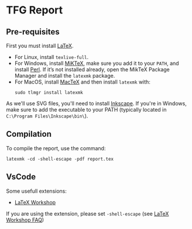 # TFG Report

## Pre-requisites

First you must install [LaTeX](https://www.latex-project.org/).

- For Linux, install `texlive-full`.
- For Windows, install [MiKTeX](https://miktex.org/download#win), make sure you add it to your `PATH`, and install [Perl](https://strawberryperl.com/). If it’s not installed already, open the MikTeX Package Manager and install the `latexmk` package.
- For MacOS, install [MacTeX](https://www.tug.org/mactex/mactex-download.html) and then install `latexmk` with:
    ```
    sudo tlmgr install latexmk
    ```


As we'll use SVG files, you'll need to install [Inkscape](https://inkscape.org/). If you're in Windows, make sure to add the executable to your PATH (typically located in `C:\Program Files\Inkscape\bin\`).

## Compilation

To compile the report, use the command:
```
latexmk -cd -shell-escape -pdf report.tex
```

## VsCode
Some usefull extensions:
<!-- - [LaTeX](https://marketplace.visualstudio.com/items?itemName=mathematic.vscode-latex) -->
- [LaTeX Workshop](https://marketplace.visualstudio.com/items?itemName=James-Yu.latex-workshop)

If you are using the extension, please set `-shell-escape` (see [LaTeX Workshop FAQ](https://github.com/James-Yu/LaTeX-Workshop/wiki/FAQ#how-to-pass--shell-escape-to-latexmk))

